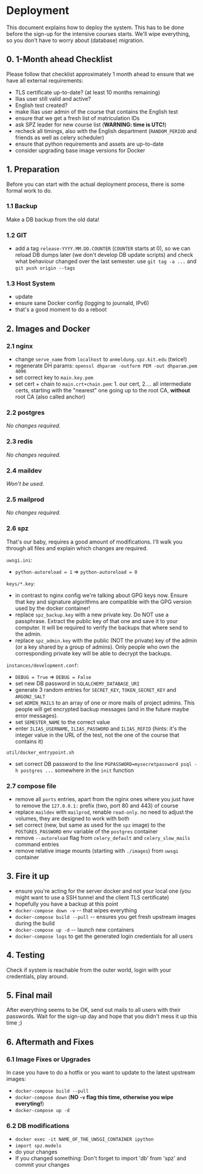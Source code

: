 # Deployment
This document explains how to deploy the system. This has to be done before the sign-up for the intensive courses starts. We'll wipe everything, so you don't have to worry about (database) migration.

## 0. 1-Month ahead Checklist
Please follow that checklist approximately 1 month ahead to ensure that we have all external requirements:
- TLS certificate up-to-date? (at least 10 months remaining)
- Ilias user still valid and active?
- English test created?
- make Ilias user admin of the course that contains the English test
- ensure that we get a fresh list of matriculation IDs
- ask SPZ leader for new course list (**WARNING: time is UTC!**)
- recheck all timings, also with the English department (`RANDOM_PERIOD` and friends as well as celery scheduler)
- ensure that python requirements and assets are up-to-date
- consider upgrading base image versions for Docker

## 1. Preparation
Before you can start with the actual deployment process, there is some formal work to do.

### 1.1 Backup
Make a DB backup from the old data!

### 1.2 GIT
- add a tag `release-YYYY.MM.DD.COUNTER` (`COUNTER` starts at 0), so we can reload DB dumps later (we don't develop DB update scripts) and check what behaviour changed over the last semester. use `git tag -a ...` and `git push origin --tags`

### 1.3 Host System
- update
- ensure sane Docker config (logging to journald, IPv6)
- that's a good moment to do a reboot

## 2. Images and Docker

### 2.1 nginx
- change `serve_name` from `localhost` to `anmeldung.spz.kit.edu` (twice!)
- regenerate DH params: `openssl dhparam -outform PEM -out dhparam.pem 4096`
- set correct key to `main.key.pem`
- set cert + chain to `main.crt+chain.pem`: 1. our cert, 2.... all intermediate certs, starting with the "nearest" one going up to the root CA, **without** root CA (also called anchor)

### 2.2 postgres
*No changes required.*

### 2.3 redis
*No changes required.*

### 2.4 maildev
*Won't be used.*

### 2.5 mailprod
*No changes required.*

### 2.6 spz
That's our baby, requires a good amount of modifications. I'll walk you through all files and explain which changes are required.

`uwsgi.ini`:
- `python-autoreload = 1` => `python-autoreload = 0`

`keys/*.key`:
- in contrast to nginx config we're talking about GPG keys now. Ensure that key and signature algorithms are compatible with the GPG version used by the docker container!
- replace `spz_backup.key` with a new private key. Do NOT use a passphrase. Extract the public key of that one and save it to your computer. It will be required to verify the backups that where send to the admin.
- replace `spz_admin.key` with the public (NOT the private) key of the admin (or a key shared by a group of admins). Only people who own the corresponding private key will be able to decrypt the backups.

`instances/development.conf`:
- `DEBUG = True` => `DEBUG = False`
- set new DB password in `SQLALCHEMY_DATABASE_URI`
- generate 3 random entries for `SECRET_KEY`, `TOKEN_SECRET_KEY` and `ARGON2_SALT`
- set `ADMIN_MAILS` to an array of one or more mails of project admins. This people will get encrypted backup messages (and in the future maybe error messages).
- set `SEMESTER_NAME` to the correct value
- enter `ILIAS_USERNAME`, `ILIAS_PASSWORD` and `ILIAS_REFID` (hints: it's the integer value in the URL of the test, not the one of the course that contains it)

`util/docker_entrypoint.sh`
- set correct DB password to the line `PGPASSWORD=mysecretpassword psql -h postgres ...` somewhere in the `init` function

### 2.7 compose file
- remove all `ports` entries, apart from the nginx ones where you just have to remove the `127.0.0.1:` prefix (two, port 80 and 443) of course
- replace `maildev` with `mailprod`, renable `read-only`. no need to adjust the volumes, they are designed to work with both
- set correct (new, but same as used for the `spz` image) to the `POSTGRES_PASSWORD` env variable of the `postgres` container
- remove `--autoreload` flag from `celery_default` and `celery_slow_mails` command entries
- remove relative image mounts (starting with `./images`) from `uwsgi` container

## 3. Fire it up
- ensure you're acting for the server docker and not your local one (you might want to use a SSH tunnel and the client TLS certificate)
- hopefully you have a backup at this point
- `docker-compose down -v` -- that wipes everything
- `docker-compose build --pull` -- ensures you get fresh upstream images during the build
- `docker-compose up -d` -- launch new containers
- `docker-compose logs` to get the generated login credentials for all users

## 4. Testing
Check if system is reachable from the outer world, login with your credentials, play around.

## 5. Final mail
After everything seems to be OK, send out mails to all users with their passwords. Wait for the sign-up day and hope that you didn't mess it up this time ;)

## 6. Aftermath and Fixes

### 6.1 Image Fixes or Upgrades
In case you have to do a hotfix or you want to update to the latest upstream images:
- `docker-compose build --pull`
- `docker-compose down` (**NO `-v` flag this time, otherwise you wipe everyting!**)
- `docker-compose up -d`

### 6.2 DB modifications
- `docker exec -it NAME_OF_THE_UWSGI_CONTAINER ipython`
- `import spz.models`
- do your changes
- If you changed something: Don't forget to import 'db' from 'spz' and commit your changes
